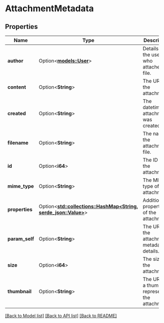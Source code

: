 # AttachmentMetadata

## Properties

Name | Type | Description | Notes
------------ | ------------- | ------------- | -------------
**author** | Option<[**models::User**](User.md)> | Details of the user who attached the file. | [optional][readonly]
**content** | Option<**String**> | The URL of the attachment. | [optional][readonly]
**created** | Option<**String**> | The datetime the attachment was created. | [optional][readonly]
**filename** | Option<**String**> | The name of the attachment file. | [optional][readonly]
**id** | Option<**i64**> | The ID of the attachment. | [optional][readonly]
**mime_type** | Option<**String**> | The MIME type of the attachment. | [optional][readonly]
**properties** | Option<[**std::collections::HashMap<String, serde_json::Value>**](serde_json::Value.md)> | Additional properties of the attachment. | [optional][readonly]
**param_self** | Option<**String**> | The URL of the attachment metadata details. | [optional][readonly]
**size** | Option<**i64**> | The size of the attachment. | [optional][readonly]
**thumbnail** | Option<**String**> | The URL of a thumbnail representing the attachment. | [optional][readonly]

[[Back to Model list]](../README.md#documentation-for-models) [[Back to API list]](../README.md#documentation-for-api-endpoints) [[Back to README]](../README.md)


